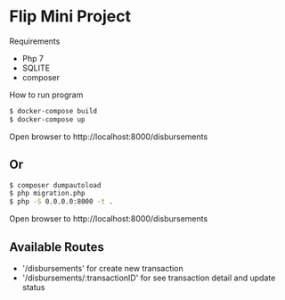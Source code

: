 # Flip Mini Project
Requirements
- Php 7
- SQLITE
- composer

How to run program

```sh
$ docker-compose build
$ docker-compose up
```

Open browser to http://localhost:8000/disbursements

## Or


```sh
$ composer dumpautoload
$ php migration.php
$ php -S 0.0.0.0:8000 -t .
```
Open browser to http://localhost:8000/disbursements

## Available Routes
- '/disbursements' for create new transaction
- '/disbursements/:transactionID' for see transaction detail and update status
